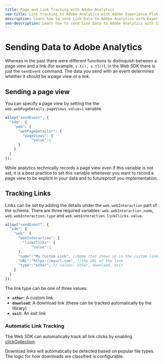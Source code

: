 ```yaml
---
title: Page and Link Tracking with Adobe Analytics
seo-title: Link tracking to Adobe Analytics with Adobe Experience Platform Web SDK
description: Learn how to send Link Data to Adobe Analytics with Experience Platform Web SDK
seo-description: Learn how to send Link Data to Adobe Analytics with Experience Platform Web SDK
---
```


# Sending Data to Adobe Analytics

Whereas in the past there were different functions to distinquish between a page view and a link (for example, `s.t(), s.tl()`), in the Web SDK there is just the `sendEvent` command. The data you send with an event determines whether it should be a page view or a link.

## Sending a  page view

You can specify a page view by setting the the `web.webPageDetails.pageViews.value=1` variable.

```javascript
alloy("sendEvent", {
  "xdm": {
    "web": {
      "webPageDetailsr": {
        "pageViews": {
            "value":1
      }
    }
  }
});
```

While analytics technically records a page view even if this variable is not set, it is a best practice to set this variable whenever you want to record a page view to be explicit in your data and to futureproof you implementation. 

## Tracking Links

Links can be set by adding the details under the `web.webInteraction` part of the schema. There are three required variables: `web.webInteraction.name`, `web.webInteraction.type` and `web.webInteraction.linkClicks.value`.

```javascript
alloy("sendEvent", {
  "xdm": {
    "web": {
      "webInteraction": {
        "linkClicks": {
            "value":1
      },
      "name":"My Custom Link", //Name that shows up in the custom links report
      "URL":"https://myurl.com", //the URL of the link
      "type":"other", // values: other, download, exit
    }
  }
});
```

The link type can be one of three values: 

* **`other`:** A custom link
* **`download`:** A download link (these can be tracked automatically by the library)
* **`exit`:** An exit link

### Automatic Link Tracking

The Web SDK can automatically track all link clicks by enabling [clickCollection](../../fundamentals/configuring-the-sdk.md#clickCollectionEnabled).

Download links will automatically be detected based on popular file types. The logic for how downloads are classified is configurable.
